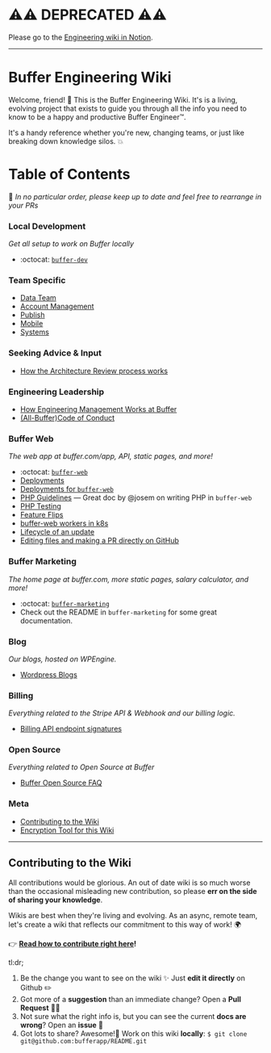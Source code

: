 # ⚠️⚠️ DEPRECATED ⚠️⚠️

Please go to the [Engineering wiki in Notion](https://www.notion.so/buffer/Engineering-Wiki-f34142d290304c35bebadf76cc9cc89e).

---

# Buffer Engineering Wiki

Welcome, friend! 👋 This is the Buffer Engineering Wiki. It's is a living, evolving project that exists to guide you through all the info you need to know to be a happy and productive Buffer Engineer™.

It's a handy reference whether you're new, changing teams, or just like breaking down knowledge silos. 💥

# Table of Contents

💁 _In no particular order, please keep up to date and feel free to rearrange in your PRs_
### Local Development
_Get all setup to work on Buffer locally_ 

* :octocat: [`buffer-dev`](https://github.com/bufferapp/buffer-dev)

### Team Specific
* [Data Team](/teams/data/README.md)
* [Account Management](/teams/account-management/README.md)
* [Publish](/teams/publish/README.md)
* [Mobile](/teams/mobile/README.md)
* [Systems](/teams/systems/README.md)

### Seeking Advice & Input
* [How the Architecture Review process works](https://github.com/bufferapp/README/blob/master/architecture-review.md) 

### Engineering Leadership
* [How Engineering Management Works at Buffer](https://github.com/bufferapp/README/tree/master/engineering-management)
* [(All-Buffer)Code of Conduct](https://github.com/bufferapp/code-of-conduct)
    
### Buffer Web
_The web app at buffer.com/app, API, static pages, and more!_

* :octocat: [`buffer-web`](https://github.com/bufferapp/buffer-web)
* [Deployments](/deployments.md)
* [Deployments for `buffer-web`](https://github.com/bufferapp/buffer-web/blob/master/docs/deploy.md)
* [PHP Guidelines](https://github.com/bufferapp/buffer-web/blob/master/docs/php-guide.md) — Great doc by @josem on writing PHP in `buffer-web`
* [PHP Testing](https://github.com/bufferapp/buffer-web/blob/master/docs/php-testing.md)
* [Feature Flips](https://github.com/bufferapp/buffer-web/blob/master/docs/release-feature.md)
* ️[buffer-web workers in k8s](/buffer-web-workers-kubernetes.md)
* ️[Lifecycle of an update](https://paper.dropbox.com/doc/Lifecycle-of-an-update-4rUM5QNLWO4MpNimFpUPy)
* [Editing files and making a PR directly on GitHub](/editing-on-github.md)

### Buffer Marketing
_The home page at buffer.com, more static pages, salary calculator, and more!_

* :octocat: [`buffer-marketing`](https://github.com/bufferapp/buffer-marketing)
* Check out the README in `buffer-marketing` for some great documentation.

### Blog
_Our blogs, hosted on WPEngine._

* [Wordpress Blogs](/wordpress-blogs.md)

### Billing
_Everything related to the Stripe API & Webhook and our billing logic._

* [Billing API endpoint signatures](/billing/api-endpoints.md)

### Open Source
_Everything related to Open Source at Buffer_
* [Buffer Open Source FAQ](/open-source-faq.md)

### Meta
* [Contributing to the Wiki](/CONTRIBUTING.md)
* [Encryption Tool for this Wiki](/encryption-tool.md)

---

## Contributing to the Wiki

All contributions would be glorious. An out of date wiki is so much worse than the occasional misleading new contribution, so please **err on the side of sharing your knowledge**.

Wikis are best when they're living and evolving. As an async, remote team, let's create a wiki that reflects our commitment to this way of work! 🌍

👉 **[Read how to contribute right here](CONTRIBUTING.md)!**

tl:dr;

1. Be the change you want to see on the wiki ✨ Just **edit it directly** on Github ✏️
1. Got more of a **suggestion** than an immediate change? Open a **Pull Request** 🙋🏽‍
1. Not sure what the right info is, but you can see the current **docs are wrong**? Open an **issue** 🤔
1. Got lots to share? Awesome!🦄 Work on this wiki **locally**: `$ git clone git@github.com:bufferapp/README.git`
